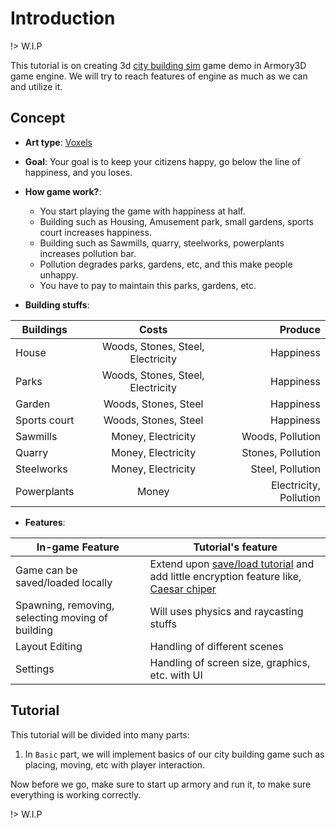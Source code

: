 # Introduction
!> W.I.P

This tutorial is on creating 3d [city building sim](https://en.wikipedia.org/wiki/City-building_game) game demo in Armory3D game engine.
We will try to reach features of engine as much as we can and utilize it.

## Concept

* **Art type**: [Voxels](https://duckduckgo.com/?q=voxel+art&t=ffab&atb=v164-1&iax=images&ia=images)

* **Goal**: Your goal is to keep your citizens happy, go below the line of happiness, and you loses.

* **How game work?**:
    * You start playing the game with happiness at half.
    * Building such as Housing, Amusement park, small gardens, sports court increases happiness.
    * Building such as Sawmills, quarry, steelworks, powerplants increases pollution bar.
    * Pollution degrades parks, gardens, etc, and this make people unhappy.
    * You have to pay to maintain this parks, gardens, etc.

* **Building stuffs**:

| Buildings    | Costs                             | Produce                |
| ------------ | :-------------------------------: | ---------------------: |
| House        | Woods, Stones, Steel, Electricity | Happiness              |
| Parks        | Woods, Stones, Steel, Electricity | Happiness              |
| Garden       | Woods, Stones, Steel              | Happiness              |
| Sports court | Woods, Stones, Steel              | Happiness              |
| Sawmills     | Money, Electricity                | Woods, Pollution       |
| Quarry       | Money, Electricity                | Stones, Pollution      |
| Steelworks   | Money, Electricity                | Steel, Pollution       |
| Powerplants  | Money                             | Electricity, Pollution |

* **Features**:

| In-game Feature                                  | Tutorial's feature                             |
| ------------------------------------------------ | ---------------------------------------------- |
| Game can be saved/loaded locally                 | Extend upon [save/load tutorial](docs/Save_Load_Mechanism/Save_Load_Mechanism.md) and add little encryption feature like, [Caesar chiper](https://en.wikipedia.org/wiki/Caesar_cipher)|
| Spawning, removing, selecting moving of building | Will uses physics and raycasting stuffs        |
| Layout Editing                                   | Handling of different scenes                   |
| Settings                                         | Handling of screen size, graphics, etc. with UI|

## Tutorial
This tutorial will be divided into many parts:
1. In `Basic` part, we will implement basics of our city building game such as placing, moving, etc with player interaction.

Now before we go, make sure to start up armory and run it, to make sure everything is working correctly.

!> W.I.P